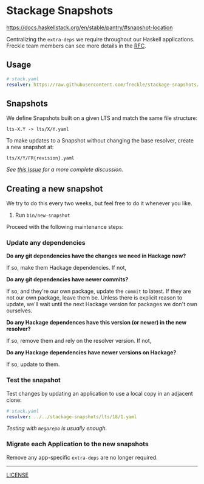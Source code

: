 # Stackage Snapshots

https://docs.haskellstack.org/en/stable/pantry/#snapshot-location

Centralizing the `extra-deps` we require throughout our Haskell applications.
Freckle team members can see more details in the [RFC][rfc].

[rfc]: https://renaissancelearning.atlassian.net/wiki/spaces/EN/pages/41987178508/Shared+Backend+Stackage+Snapshot

## Usage

```yaml
# stack.yaml
resolver: https://raw.githubusercontent.com/freckle/stackage-snapshots/main/lts/17/15.yaml
```

## Snapshots

We define Snapshots built on a given LTS and match the same file structure:

```
lts-X.Y -> lts/X/Y.yaml
```

To make updates to a Snapshot without changing the base resolver, create a new
snapshot at:

```
lts/X/Y/FR{revision}.yaml
```

_See [this Issue][issue] for a more complete discussion._

[issue]: https://github.com/freckle/stackage-snapshots/issues/4

## Creating a new snapshot

We try to do this every two weeks, but feel free to do it whenever you like.

1. Run `bin/new-snapshot`

Proceed with the following maintenance steps:

### Update any dependencies

**Do any git dependencies have the changes we need in Hackage now?**

If so, make them Hackage dependencies. If not,

**Do any git dependencies have newer commits?**

If so, and they're our own package, update the `commit` to latest. If they are
not our own package, leave them be. Unless there is explicit reason to update,
we'll wait until the next Hackage version for packages we don't own ourselves.

**Do any Hackage dependences have this version (or newer) in the new resolver?**

If so, remove them and rely on the resolver version. If not,

**Do any Hackage dependencies have newer versions on Hackage?**

If so, update to them.

### Test the snapshot

Test changes by updating an application to use a local copy in an adjacent
clone:

```yaml
# stack.yaml
resolver: ../../stackage-snapshots/lts/18/1.yaml
```

_Testing with `megarepo` is usually enough._

### Migrate each Application to the new snapshots

Remove any app-specific `extra-deps` are no longer required.

---

[LICENSE](./LICENSE)
